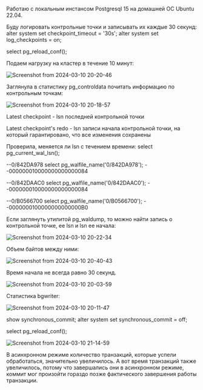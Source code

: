 Работаю с локальным инстансом Postgresql 15 на домашней ОС Ubuntu 22.04.

Буду логировать контрольные точки и записывать их каждые 30 секунд:
  alter system set checkpoint_timeout = '30s';
  alter system set log_checkpoints = on;
  
  select pg_reload_conf();

Подаем нагрузку на кластер в течение 10 минут:

![Screenshot from 2024-03-10 20-20-46](https://github.com/marinesque/otus_postgresql/assets/97790878/4b69b417-3ed0-46b6-bce3-8ae6547f6b84)


Заглянула в статистику pg_controldata почитать информацию по контрольным точкам:

![Screenshot from 2024-03-10 20-18-57](https://github.com/marinesque/otus_postgresql/assets/97790878/d14e1737-09f5-4ea5-a328-a169eb502d86)

Latest checkpoint - lsn последней контрольной точки 

Latest checkpoint's redo - lsn записи начала контрольной точки, на который гарантировано, что все изменения сохранены

Проверила, меняется ли lsn с течением времени:
  select pg_current_wal_lsn();
  
  --0/842DA978
  select pg_walfile_name('0/842DA978'); --000000010000000000000084
  
  --0/842DAAC0
  select pg_walfile_name('0/842DAAC0'); --000000010000000000000084
  
  --0/B0566700
  select pg_walfile_name('0/B0566700'); --0000000100000000000000B0

Если заглянуть утилитой pg_waldump, то можно найти запись о контрольной точке, ее lsn и lsn ее начала:

![Screenshot from 2024-03-10 20-22-34](https://github.com/marinesque/otus_postgresql/assets/97790878/22c8e4e6-7e48-4931-b9c8-175c5d818963)

Объем байтов между ними:

![Screenshot from 2024-03-10 20-40-43](https://github.com/marinesque/otus_postgresql/assets/97790878/6b6d4640-7c29-4cc6-ac71-43c012e0d132)

Время начала не всегда равно 30 секунд.

![Screenshot from 2024-03-10 20-03-59](https://github.com/marinesque/otus_postgresql/assets/97790878/15fa8e6b-15d4-4b82-80e9-cc78b32e83be)


Статистика bgwriter:

![Screenshot from 2024-03-10 20-11-47](https://github.com/marinesque/otus_postgresql/assets/97790878/6b30e7f8-a1b7-4057-9a08-1a5b015de472)


  show synchronous_commit;
  alter system set synchronous_commit = off;
  
  select pg_reload_conf();

![Screenshot from 2024-03-10 21-14-59](https://github.com/marinesque/otus_postgresql/assets/97790878/3712a2d1-c05d-4f02-8694-be1355988bab)

В асинхронном режиме количество транзакций, которые успели обработаться, значительно увеличилось. 
А вот время транзакций также увеличилось, потому что завершались они в асинхронном режиме, коммит мог произойти гораздо позже фактического завершения работы транзакции.
